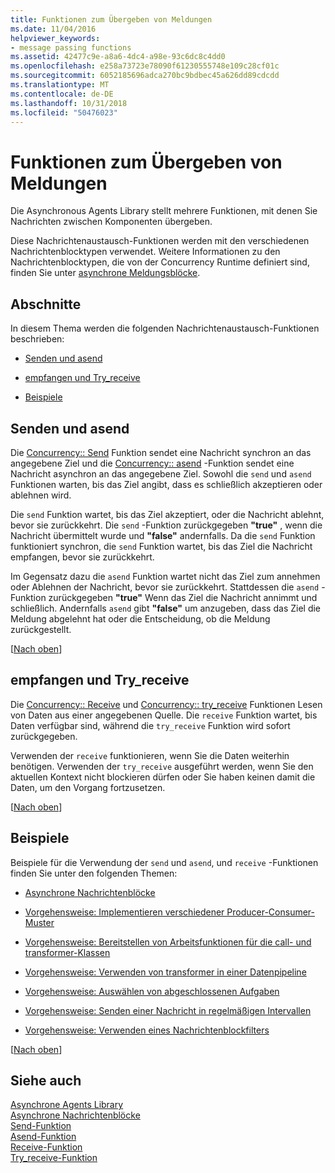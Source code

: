 ```yaml
---
title: Funktionen zum Übergeben von Meldungen
ms.date: 11/04/2016
helpviewer_keywords:
- message passing functions
ms.assetid: 42477c9e-a8a6-4dc4-a98e-93c6dc8c4dd0
ms.openlocfilehash: e258a73723e78090f61230555748e109c28cf01c
ms.sourcegitcommit: 6052185696adca270bc9bdbec45a626dd89cdcdd
ms.translationtype: MT
ms.contentlocale: de-DE
ms.lasthandoff: 10/31/2018
ms.locfileid: "50476023"
---
```

# <a name="message-passing-functions"></a>Funktionen zum Übergeben von Meldungen

Die Asynchronous Agents Library stellt mehrere Funktionen, mit denen Sie Nachrichten zwischen Komponenten übergeben.

Diese Nachrichtenaustausch-Funktionen werden mit den verschiedenen Nachrichtenblocktypen verwendet. Weitere Informationen zu den Nachrichtenblocktypen, die von der Concurrency Runtime definiert sind, finden Sie unter [asynchrone Meldungsblöcke](../../parallel/concrt/asynchronous-message-blocks.md).

##  <a name="top"></a> Abschnitte

In diesem Thema werden die folgenden Nachrichtenaustausch-Funktionen beschrieben:

- [Senden und asend](#send)

- [empfangen und Try_receive](#receive)

- [Beispiele](#examples)

##  <a name="send"></a> Senden und asend

Die [Concurrency:: Send](reference/concurrency-namespace-functions.md#send) Funktion sendet eine Nachricht synchron an das angegebene Ziel und die [Concurrency:: asend](reference/concurrency-namespace-functions.md#asend) -Funktion sendet eine Nachricht asynchron an das angegebene Ziel. Sowohl die `send` und `asend` Funktionen warten, bis das Ziel angibt, dass es schließlich akzeptieren oder ablehnen wird.

Die `send` Funktion wartet, bis das Ziel akzeptiert, oder die Nachricht ablehnt, bevor sie zurückkehrt. Die `send` -Funktion zurückgegeben **"true"** , wenn die Nachricht übermittelt wurde und **"false"** andernfalls. Da die `send` Funktion funktioniert synchron, die `send` Funktion wartet, bis das Ziel die Nachricht empfangen, bevor sie zurückkehrt.

Im Gegensatz dazu die `asend` Funktion wartet nicht das Ziel zum annehmen oder Ablehnen der Nachricht, bevor sie zurückkehrt. Stattdessen die `asend` -Funktion zurückgegeben **"true"** Wenn das Ziel die Nachricht annimmt und schließlich. Andernfalls `asend` gibt **"false"** um anzugeben, dass das Ziel die Meldung abgelehnt hat oder die Entscheidung, ob die Meldung zurückgestellt.

[[Nach oben](#top)]

##  <a name="receive"></a> empfangen und Try_receive

Die [Concurrency:: Receive](reference/concurrency-namespace-functions.md#receive) und [Concurrency:: try_receive](reference/concurrency-namespace-functions.md#try_receive) Funktionen Lesen von Daten aus einer angegebenen Quelle. Die `receive` Funktion wartet, bis Daten verfügbar sind, während die `try_receive` Funktion wird sofort zurückgegeben.

Verwenden der `receive` funktionieren, wenn Sie die Daten weiterhin benötigen. Verwenden der `try_receive` ausgeführt werden, wenn Sie den aktuellen Kontext nicht blockieren dürfen oder Sie haben keinen damit die Daten, um den Vorgang fortzusetzen.

[[Nach oben](#top)]

##  <a name="examples"></a> Beispiele

Beispiele für die Verwendung der `send` und `asend`, und `receive` -Funktionen finden Sie unter den folgenden Themen:

- [Asynchrone Nachrichtenblöcke](../../parallel/concrt/asynchronous-message-blocks.md)

- [Vorgehensweise: Implementieren verschiedener Producer-Consumer-Muster](../../parallel/concrt/how-to-implement-various-producer-consumer-patterns.md)

- [Vorgehensweise: Bereitstellen von Arbeitsfunktionen für die call- und transformer-Klassen](../../parallel/concrt/how-to-provide-work-functions-to-the-call-and-transformer-classes.md)

- [Vorgehensweise: Verwenden von transformer in einer Datenpipeline](../../parallel/concrt/how-to-use-transformer-in-a-data-pipeline.md)

- [Vorgehensweise: Auswählen von abgeschlossenen Aufgaben](../../parallel/concrt/how-to-select-among-completed-tasks.md)

- [Vorgehensweise: Senden einer Nachricht in regelmäßigen Intervallen](../../parallel/concrt/how-to-send-a-message-at-a-regular-interval.md)

- [Vorgehensweise: Verwenden eines Nachrichtenblockfilters](../../parallel/concrt/how-to-use-a-message-block-filter.md)

[[Nach oben](#top)]

## <a name="see-also"></a>Siehe auch

[Asynchrone Agents Library](../../parallel/concrt/asynchronous-agents-library.md)<br/>
[Asynchrone Nachrichtenblöcke](../../parallel/concrt/asynchronous-message-blocks.md)<br/>
[Send-Funktion](reference/concurrency-namespace-functions.md#send)<br/>
[Asend-Funktion](reference/concurrency-namespace-functions.md#asend)<br/>
[Receive-Funktion](reference/concurrency-namespace-functions.md#receive)<br/>
[Try_receive-Funktion](reference/concurrency-namespace-functions.md#try_receive)

